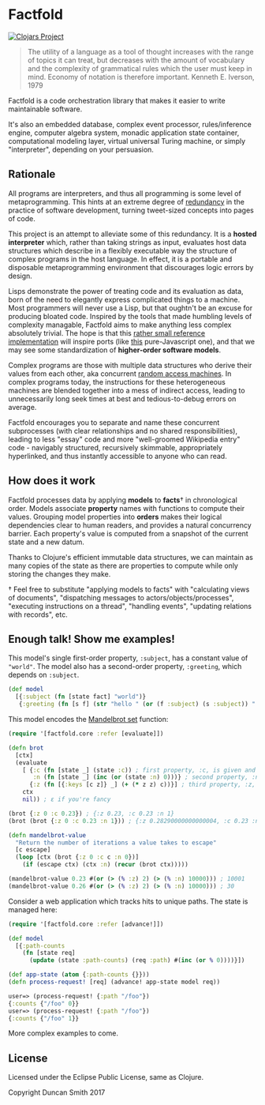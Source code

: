 # Factfold

[![Clojars Project](https://img.shields.io/clojars/v/factfold.svg)](https://clojars.org/factfold)

> The utility of a language as a tool of thought increases with the range of topics it can treat, but decreases with the amount of vocabulary and the complexity of grammatical rules which the user must keep in mind. Economy of notation is therefore important.
> Kenneth E. Iverson, 1979

Factfold is a code orchestration library that makes it easier to write maintainable software.

It's also an embedded database, complex event processor, rules/inference engine, computer algebra system, monadic application state container, computational modeling layer, virtual universal Turing machine, or simply "interpreter", depending on your persuasion.

## Rationale

All programs are interpreters, and thus all programming is some level of metaprogramming. This hints at an extreme degree of [redundancy](https://en.wikipedia.org/wiki/Greenspun's_tenth_rule) in the practice of software development, turning tweet-sized concepts into pages of code.

This project is an attempt to alleviate some of this redundancy. It is a **hosted interpreter** which, rather than taking strings as input, evaluates host data structures which describe in a flexibly executable way the structure of complex programs in the host language. In effect, it is a portable and disposable metaprogramming environment that discourages logic errors by design.

Lisps demonstrate the power of treating code and its evaluation as data, born of the need to elegantly express complicated things to a machine. Most programmers will never use a Lisp, but that oughtn't be an excuse for producing bloated code. Inspired by the tools that made humbling levels of complexity managable, Factfold aims to make anything less complex absolutely trivial. The hope is that this [rather small reference implementation](src/factfold/core.cljc) will inspire ports (like [this](https://github.com/notduncansmith/factjs) pure-Javascript one), and that we may see some standardization of **higher-order software models**.

Complex programs are those with multiple data structures who derive their values from each other, aka concurrent [random access machines](https://en.wikipedia.org/wiki/Random-access_machine). In complex programs today, the instructions for these heterogeneous machines are blended together into a mess of indirect access, leading to unnecessarily long seek times at best and tedious-to-debug errors on average.

Factfold encourages you to separate and name these concurrent subprocesses (with clear relationships and no shared responsibilities), leading to less "essay" code and more "well-groomed Wikipedia entry" code - navigably structured, recursively skimmable, appropriately hyperlinked, and thus instantly accessible to anyone who can read.

## How does it work

Factfold processes data by applying **models** to **facts**† in chronological order. Models associate **property** names with functions to compute their values. Grouping model properties into **orders** makes their logical dependencies clear to human readers, and provides a natural concurrency barrier. Each property's value is computed from a snapshot of the current state and a new datum.

Thanks to Clojure's efficient immutable data structures, we can maintain as many copies of the state as there are properties to compute while only storing the changes they make.

† Feel free to substitute "applying models to facts" with "calculating views of documents", "dispatching messages to actors/objects/processes", "executing instructions on a thread", "handling events", "updating relations with records", etc.

## Enough talk! Show me examples!

This model's single first-order property, `:subject`, has a constant value of `"world"`. The model also has a second-order property, `:greeting`, which depends on `:subject`.

```clj
(def model
  [{:subject (fn [state fact] "world")}
   {:greeting (fn [s f] (str "hello " (or (f :subject) (s :subject)) "!"))}])
```

This model encodes the [Mandelbrot set](https://en.wikipedia.org/wiki/Mandelbrot_set) function:

```clj
(require '[factfold.core :refer [evaluate]])

(defn brot
  [ctx]
  (evaluate
    [ {:c (fn [state _] (state :c)) ; first property, :c, is given and remains the same
       :n (fn [state _] (inc (or (state :n) 0)))} ; second property, :n, increases each run
      {:z (fn [{:keys [c z]} _] (+ (* z z) c))}] ; third property, :z, is second-order and depends upon c
    ctx
    nil)) ; ε if you're fancy

(brot {:z 0 :c 0.23}) ; {:z 0.23, :c 0.23 :n 1}
(brot (brot {:z 0 :c 0.23 :n 1})) ; {:z 0.28290000000000004, :c 0.23 :n 2}

(defn mandelbrot-value
  "Return the number of iterations a value takes to escape"
  [c escape]
  (loop [ctx (brot {:z 0 :c c :n 0})]
    (if (escape ctx) (ctx :n) (recur (brot ctx)))))

(mandelbrot-value 0.23 #(or (> (% :z) 2) (> (% :n) 10000))) ; 10001
(mandelbrot-value 0.26 #(or (> (% :z) 2) (> (% :n) 10000))) ; 30
```

Consider a web application which tracks hits to unique paths. The state is managed here:

```clj
(require '[factfold.core :refer [advance!]])

(def model
  [{:path-counts
    (fn [state req]
      (update (state :path-counts) (req :path) #(inc (or % 0))))}])

(def app-state (atom {:path-counts {}}))
(defn process-request! [req] (advance! app-state model req))

user=> (process-request! {:path "/foo"})
{:counts {"/foo" 0}}
user=> (process-request! {:path "/foo"})
{:counts {"/foo" 1}}
```

More complex examples to come.

## License

Licensed under the Eclipse Public License, same as Clojure.

Copyright Duncan Smith 2017